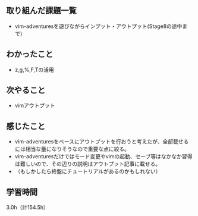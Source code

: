 ## 取り組んだ課題一覧
- vim-adventuresを遊びながらインプット・アウトプット(Stage8の途中まで)

## わかったこと
- z,g,%,F,Tの活用
  
## 次やること
- vimアウトプット

## 感じたこと
- vim-adventuresをベースにアウトプットを行おうと考えたが、全部載せるには相当な量になりそうなので重要な点に絞る。
- vim-adventuresだけではモード変更やvimの起動、セーブ等はなかなか習得は難しいので、その辺りの説明はアウトプット記事に載せる。
- （もしかしたら終盤にチュートリアルがあるのかもしれない）

## 学習時間
3.0h（計154.5h）
